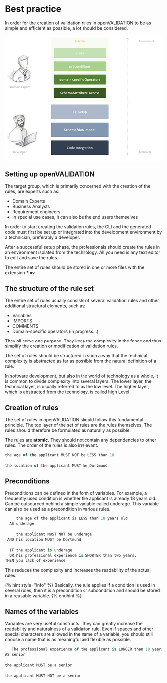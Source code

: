 # Best practice

In order for the creation of validation rules in openVALIDATION to be as simple and efficient as possible, a lot should be considered.

![](.gitbook/assets/image%20%2821%29.png)

## Setting up openVALIDATION

The target group, which is primarily concerned with the creation of the rules, are experts such as:

* Domain Experts
* Business Analysts
* Requirement engineers
* In special use cases, it can also be the end users themselves

In order to start creating the validation rules, the CLI and the generated code must first be set up or integrated into the development environment by a technician, preferably a developer.

After a successful setup phase, the professionals should create the rules in an environment isolated from the technology. All you need is any text editor to edit and save the rules.

The entire set of rules should be stored in one or more files with the extension **\*.ov**.



## The structure of the rule set

The entire set of rules usually consists of several validation rules and other additional structural elements, such as:

* Variables
* IMPORTS
* COMMENTS
* Domain-specific operators \(in progress...\)

They all serve one purpose. They keep the complexity in the fence and thus simplify the creation or modification of validation rules.

The set of rules should be structured in such a way that the technical complexity is abstracted as far as possible from the natural definition of a rule.

In software development, but also in the world of technology as a whole, it is common to divide complexity into several layers. The lower layer, the technical layer, is usually referred to as the low level. The higher layer, which is abstracted from the technology, is called high Level.  



## Creation of rules

The set of rules in openVALIDATION should follow this fundamental principle. The top layer of the set of rules are the rules themselves. The rules should therefore be formulated as naturally as possible.

The rules are **atomic**. They should not contain any dependencies to other rules. The order of the rules is also irrelevant.

```coffeescript
the age of the applicant MUST NOT be LESS than 18 

the location of the applicant MUST be Dortmund
```



## Preconditions

Preconditions can be defined in the form of variables. For example, a frequently used condition is whether the applicant is already 18 years old. Can be outsourced behind a simple variable called underage. This variable can also be used as a precondition in various rules.

```coffeescript
     the age of the applicant is LESS than 18 years old
  AS underage

     the applicant MUST NOT be underage
 AND his location MUST be Dortmund

  IF the applicant is underage
  OR his professional experience is SHORTER than two years.
THEN you lack of experience   
```

This reduces the complexity and increases the readability of the actual rules. 

{% hint style="info" %}
Basically, the rule applies if a condition is used in several rules, then it is a precondition or subcondition and should be stored in a reusable variable.
{% endhint %}



## Names of the variables

Variables are very useful constructs. They can greatly increase the readability and naturalness of a validation rule. Even if spaces and other special characters are allowed in the name of a variable, you should still choose a name that is as meaningful and flexible as possible.

```coffeescript
   The professional experience of the applicant is LONGER than 10 years.
AS senior

the applicant MUST be a senior

the applicant MUST NOT be a senior

```





